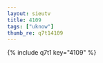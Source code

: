```yaml
--- 
layout: sieutv
title: 4109
tags: ["uknow"]
thumb_re: q7t14109
---
```

{% include q7t1 key="4109" %} 
